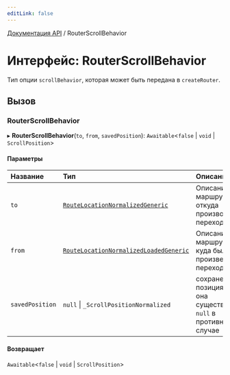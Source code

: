 ```yaml
---
editLink: false
---
```


[Документация API](../index.md) / RouterScrollBehavior

# Интерфейс: RouterScrollBehavior

Тип опции `scrollBehavior`, которая может быть передана в `createRouter`.

## Вызов

### RouterScrollBehavior

▸ **RouterScrollBehavior**(`to`, `from`, `savedPosition`): `Awaitable`\<``false`` \| `void` \| `ScrollPosition`\>

#### Параметры

| Название | Тип | Описание |
| :------ | :------ | :------ |
| `to` | [`RouteLocationNormalizedGeneric`](RouteLocationNormalizedGeneric.md) | Описание маршрута, откуда производился переход |
| `from` | [`RouteLocationNormalizedLoadedGeneric`](RouteLocationNormalizedLoadedGeneric.md) | Описание маршрута, куда был произведен переход |
| `savedPosition` | ``null`` \| `_ScrollPositionNormalized` | сохраненная позиция, если она существует, `null` в противном случае |

#### Возвращает

`Awaitable`\<``false`` \| `void` \| `ScrollPosition`\>
